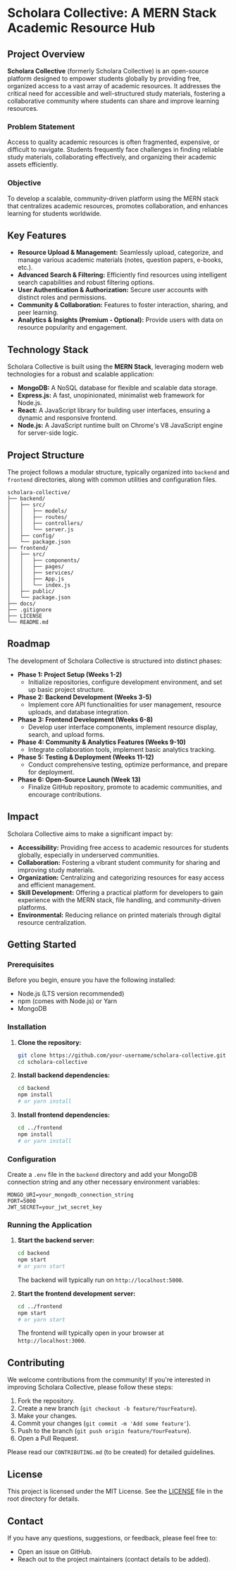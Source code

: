 # Scholara Collective: A MERN Stack Academic Resource Hub

## Project Overview

**Scholara Collective** (formerly Scholara Collective) is an open-source platform designed to empower students globally by providing free, organized access to a vast array of academic resources. It addresses the critical need for accessible and well-structured study materials, fostering a collaborative community where students can share and improve learning resources.

### Problem Statement

Access to quality academic resources is often fragmented, expensive, or difficult to navigate. Students frequently face challenges in finding reliable study materials, collaborating effectively, and organizing their academic assets efficiently.

### Objective

To develop a scalable, community-driven platform using the MERN stack that centralizes academic resources, promotes collaboration, and enhances learning for students worldwide.

## Key Features

  * **Resource Upload & Management:** Seamlessly upload, categorize, and manage various academic materials (notes, question papers, e-books, etc.).
  * **Advanced Search & Filtering:** Efficiently find resources using intelligent search capabilities and robust filtering options.
  * **User Authentication & Authorization:** Secure user accounts with distinct roles and permissions.
  * **Community & Collaboration:** Features to foster interaction, sharing, and peer learning.
  * **Analytics & Insights (Premium - Optional):** Provide users with data on resource popularity and engagement.

## Technology Stack

Scholara Collective is built using the **MERN Stack**, leveraging modern web technologies for a robust and scalable application:

  * **MongoDB:** A NoSQL database for flexible and scalable data storage.
  * **Express.js:** A fast, unopinionated, minimalist web framework for Node.js.
  * **React:** A JavaScript library for building user interfaces, ensuring a dynamic and responsive frontend.
  * **Node.js:** A JavaScript runtime built on Chrome's V8 JavaScript engine for server-side logic.

## Project Structure

The project follows a modular structure, typically organized into `backend` and `frontend` directories, along with common utilities and configuration files.

```
scholara-collective/
├── backend/
│   ├── src/
│   │   ├── models/
│   │   ├── routes/
│   │   ├── controllers/
│   │   └── server.js
│   ├── config/
│   └── package.json
├── frontend/
│   ├── src/
│   │   ├── components/
│   │   ├── pages/
│   │   ├── services/
│   │   ├── App.js
│   │   └── index.js
│   ├── public/
│   └── package.json
├── docs/
├── .gitignore
├── LICENSE
└── README.md
```

## Roadmap

The development of Scholara Collective is structured into distinct phases:

  * **Phase 1: Project Setup (Weeks 1-2)**
      * Initialize repositories, configure development environment, and set up basic project structure.
  * **Phase 2: Backend Development (Weeks 3-5)**
      * Implement core API functionalities for user management, resource uploads, and database integration.
  * **Phase 3: Frontend Development (Weeks 6-8)**
      * Develop user interface components, implement resource display, search, and upload forms.
  * **Phase 4: Community & Analytics Features (Weeks 9-10)**
      * Integrate collaboration tools, implement basic analytics tracking.
  * **Phase 5: Testing & Deployment (Weeks 11-12)**
      * Conduct comprehensive testing, optimize performance, and prepare for deployment.
  * **Phase 6: Open-Source Launch (Week 13)**
      * Finalize GitHub repository, promote to academic communities, and encourage contributions.

## Impact

Scholara Collective aims to make a significant impact by:

  * **Accessibility:** Providing free access to academic resources for students globally, especially in underserved communities.
  * **Collaboration:** Fostering a vibrant student community for sharing and improving study materials.
  * **Organization:** Centralizing and categorizing resources for easy access and efficient management.
  * **Skill Development:** Offering a practical platform for developers to gain experience with the MERN stack, file handling, and community-driven platforms.
  * **Environmental:** Reducing reliance on printed materials through digital resource centralization.

## Getting Started

### Prerequisites

Before you begin, ensure you have the following installed:

  * Node.js (LTS version recommended)
  * npm (comes with Node.js) or Yarn
  * MongoDB

### Installation

1.  **Clone the repository:**

    ```bash
    git clone https://github.com/your-username/scholara-collective.git
    cd scholara-collective
    ```

2.  **Install backend dependencies:**

    ```bash
    cd backend
    npm install
    # or yarn install
    ```

3.  **Install frontend dependencies:**

    ```bash
    cd ../frontend
    npm install
    # or yarn install
    ```

### Configuration

Create a `.env` file in the `backend` directory and add your MongoDB connection string and any other necessary environment variables:

```
MONGO_URI=your_mongodb_connection_string
PORT=5000
JWT_SECRET=your_jwt_secret_key
```

### Running the Application

1.  **Start the backend server:**

    ```bash
    cd backend
    npm start
    # or yarn start
    ```

    The backend will typically run on `http://localhost:5000`.

2.  **Start the frontend development server:**

    ```bash
    cd ../frontend
    npm start
    # or yarn start
    ```

    The frontend will typically open in your browser at `http://localhost:3000`.

## Contributing

We welcome contributions from the community\! If you're interested in improving Scholara Collective, please follow these steps:

1.  Fork the repository.
2.  Create a new branch (`git checkout -b feature/YourFeature`).
3.  Make your changes.
4.  Commit your changes (`git commit -m 'Add some feature'`).
5.  Push to the branch (`git push origin feature/YourFeature`).
6.  Open a Pull Request.

Please read our `CONTRIBUTING.md` (to be created) for detailed guidelines.

## License

This project is licensed under the MIT License. See the [LICENSE](./LICENSE) file in the root directory for details.

## Contact

If you have any questions, suggestions, or feedback, please feel free to:

  * Open an issue on GitHub.
  * Reach out to the project maintainers (contact details to be added).